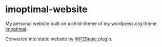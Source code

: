 # imoptimal-website

My personal website built on a child-theme of my wordpress.org theme [Imoptimal](https://wordpress.org/themes/imoptimal/).

Converted into static website by [WP2Static](https://wordpress.org/plugins/static-html-output-plugin/) plugin.
